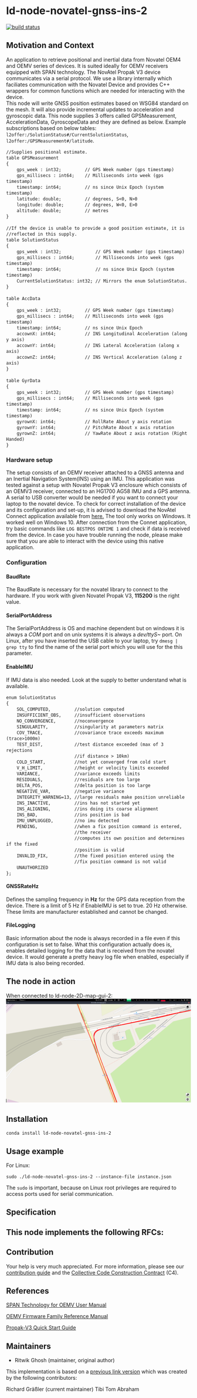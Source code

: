 # ld-node-novatel-gnss-ins-2

[![build status](https://gitlab.com/link.developers/ld-node-novatel-gnss-ins-2/badges/master/build.svg)](https://gitlab.com/link.developers/ld-node-novatel-gnss-ins-2/commits/master)

## Motivation and Context

An application to retrieve positional and inertial data from Novatel OEM4 and OEMV series of devices. It is suited ideally for OEMV receivers equipped with SPAN technology.
The NovAtel Propak V3 device communicates via a serial protocol. We use a library internally which faciliates communication with the Novatel Device and provides C++ wrappers for common functions which are needed for interacting with the device.   
This node will write GNSS position estimates based on WSG84 standard on the mesh. It will also provide incremental updates to acceleration and gyroscopic data. This node supplies 3 offers called GPSMeasurement, AccelerationData, GyroscopeData and they are defined as below. Example subscriptions based on below tables: `l2offer:/SolutionStatus#/CurrentSolutionStatus`, `l2offer:/GPSMeasurement#/latitude`.

```
//Supplies positional estimate.
table GPSMeasurement 
{
    gps_week : int32;         // GPS Week number (gps timestamp)
    gps_millisecs : int64;    // Milliseconds into week (gps timestamp)
    timestamp: int64;         // ns since Unix Epoch (system timestamp)
    latitude: double;         // degrees, S<0, N>0
    longitude: double;        // degrees, W<0, E>0
    altitude: double;         // metres
}

//If the device is unable to provide a good position estimate, it is 
//reflected in this supply.
table SolutionStatus
{
    gps_week : int32;             // GPS Week number (gps timestamp)
    gps_millisecs : int64;        // Milliseconds into week (gps timestamp)
    timestamp: int64;             // ns since Unix Epoch (system timestamp)
    CurrentSolutionStatus: int32; // Mirrors the enum SolutionStatus. 
}

table AccData
{
    gps_week : int32;         // GPS Week number (gps timestamp)
    gps_millisecs : int64;    // Milliseconds into week (gps timestamp)
    timestamp: int64;         // ns since Unix Epoch
    accownX: int64;           // INS Longitudinal Acceleration (along y axis)
    accownY: int64;           // INS Lateral Acceleration (along x axis)   
    accownZ: int64;           // INS Vertical Acceleration (along z axis) 
}

table GyrData
{
    gps_week : int32;         // GPS Week number (gps timestamp)
    gps_millisecs : int64;    // Milliseconds into week (gps timestamp)
    timestamp: int64;         // ns since Unix Epoch (system timestamp)
    gyrownX: int64;           // RollRate About y axis rotation
    gyrownY: int64;           // PitchRate About x axis rotation
    gyrownZ: int64;           // YawRate About z axis rotation (Right Handed)
}
```

### Hardware setup
The setup consists of an OEMV receiver attached to a GNSS antenna and an Inertial Navigation System(INS) using an IMU. This application was tested against a setup with Novatel Propak V3 enclosure which consists of an OEMV3 receiver, connected to an HG1700 AG58 IMU and a GPS antenna. A serial to USB converter would be needed if you want to connect your laptop to the novatel device. To check for correct installation of the device and its configuration and set-up, it is advised to download the NovAtel Connect application available from [here.](https://www.novatel.com/products/firmware-options/novatel-connect/) The tool only works on Windows. It worked well on Windows 10. After connection from the Connet application, try basic commands like `LOG BESTPOS ONTIME 1` and check if data is received from the device. In case you have trouble running the node, please make sure that you are able to interact with the device using this native application.

### Configuration

#### BaudRate
The BaudRate is necessary for the novatel library to connect to the hardware. If you work with given Novatel Propak V3, **115200** is the right value.

#### SerialPortAddress
The SerialPortAddress is OS and machine dependent but on windows it is always a *COM* port and on unix systems it is always a *dev/ttyS~* port. On Linux, after you have inserted the USB cable to your laptop, try `dmesg | grep tty` to find the name of the serial port which you will use for the this parameter.

#### EnableIMU
If IMU data is also needed. Look at the supply to better understand what is available.

```
enum SolutionStatus
{
    SOL_COMPUTED,         //solution computed
    INSUFFICIENT_OBS,     //insufficient observations
    NO_CONVERGENCE,       //noconvergence
    SINGULARITY,          //singularity at parameters matrix
    COV_TRACE,            //covariance trace exceeds maximum (trace>1000m)
    TEST_DIST,            //test distance exceeded (max of 3 rejections 
                          //if distance > 10km)
    COLD_START,           //not yet converged from cold start
    V_H_LIMIT,            //height or velocity limits exceeded
    VARIANCE,             //variance exceeds limits
    RESIDUALS,            //residuals are too large
    DELTA_POS,            //delta position is too large
    NEGATIVE_VAR,         //negative variance
    INTEGRITY_WARNING=13, //large residuals make position unreliable
    INS_INACTIVE,         //ins has not started yet
    INS_ALIGNING,         //ins doing its coarse alignment
    INS_BAD,              //ins position is bad
    IMU_UNPLUGGED,        //no imu detected
    PENDING,              //when a fix position command is entered, 
                          //the receiver 
                          //computes its own position and determines if the fixed 
                          //position is valid
    INVALID_FIX,          //the fixed position entered using the 
                          //fix position command is not valid
	UNAUTHORIZED
};
```


#### GNSSRateHz
Defines the sampling frequency in **Hz** for the GPS data reception from the device. There is a limit of 5 Hz if EnableIMU is set to true. 20 Hz otherwise. These limits are manufacturer established and cannot be changed.

#### FileLogging
Basic information about the node is always recorded in a file even if this configuration is set to false. What this configuration actually does is, enables detailed logging for the data that is received from the novatel device. It would generate a pretty heavy log file when enabled, especially if IMU data is also being recorded. 

## The node in action
When connected to ld-node-2D-map-gui-2:
![The node in action.](assets/test_drive_link2.png)

## Installation

```
conda install ld-node-novatel-gnss-ins-2
```

## Usage example

For Linux: 
```
sudo ./ld-node-novatel-gnss-ins-2 --instance-file instance.json 

```
The `sudo` is important, because on Linux root privileges are required to access ports used for serial communication. 

## Specification

This node implements the following RFCs:
- 

## Contribution

Your help is very much appreciated. For more information, please see our [contribution guide](./CONTRIBUTING.md) and the [Collective Code Construction Contract](https://gitlab.com/link.developers/RFC/blob/master/001/README.md) (C4).

## References
[SPAN Technology for OEMV User Manual](https://www.novatel.com/assets/Documents/Manuals/om-20000104.pdf)

[OEMV Firmware Family Reference Manual](https://www.novatel.com/assets/Documents/Manuals/om-20000094.pdf)

[Propak-V3 Quick Start Guide](https://www.novatel.com/assets/Documents/Manuals/gm-14915067.pdf)

## Maintainers

- Ritwik Ghosh (maintainer, original author)

This implementation is based on a [previous link version](https://gitlab.com/link.developers/ld-node-novatel-gnss-ins?nav_source=navbar) which was created by the following contributors:

Richard Gräßler (current maintainer)
Tibi Tom Abraham


